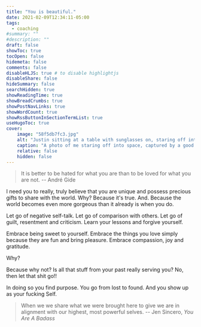 ```yaml
---
title: "You is beautiful."
date: 2021-02-09T12:34:11-05:00
tags:
  - coaching
#summary: ""
#description: ""
draft: false
showToc: true
tocOpen: false
hidemeta: false
comments: false
disableHLJS: true # to disable highlightjs
disableShare: false
hideSummary: false
searchHidden: true
showReadingTime: true
showBreadCrumbs: true
showPostNavLinks: true
showWordCount: true
showRssButtonInSectionTermList: true
useHugoToc: true
cover:
    image: "58f5db7fc3.jpg"
    alt: "Justin sitting at a table with sunglasses on, staring off into space"
    caption: "A photo of me staring off into space, captured by a good friend"
    relative: false
    hidden: false
---
```


> It is better to be hated for what you are than to be loved for what you are not.
> -- André Gide

I need you to really, truly believe that you are unique and possess precious gifts to share with the world. Why? Because it's true. And. Because the world becomes even more gorgeous than it already is when you do.

Let go of negative self-talk. Let go of comparison with others. Let go of guilt, resentment and criticism. Learn your lessons and forgive yourself.

Embrace being sweet to yourself. Embrace the things you love simply because they are fun and bring pleasure. Embrace compassion, joy and gratitude.

Why?

Because why not? Is all that stuff from your past really serving you? No, then let that shit go!!

In doing so you find purpose. You go from lost to found. And you show up as your fucking Self.

> When we we share what we were brought here to give we are in alignment with our highest, most powerful selves.
> -- Jen Sincero, *You Are A Badass*

